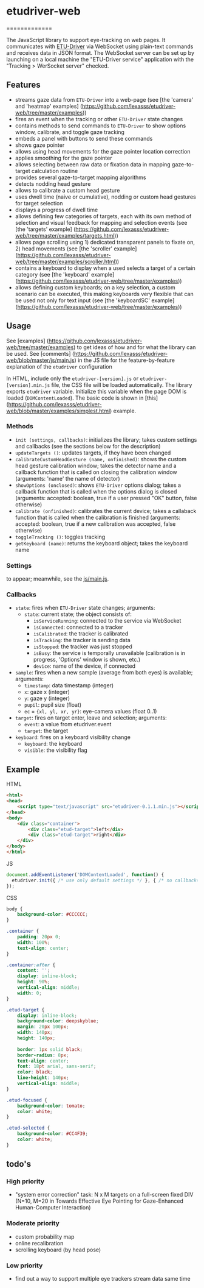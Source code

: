 # etudriver-web
=============

The JavaScript library to support eye-tracking on web pages. It communicates with [ETU-Driver](http://www.sis.uta.fi/~csolsp/projects.php) via WebSocket using plain-text commands and receives data in JSON format. The WebSocket server can be set up by launching on a local machine the "ETU-Driver service" application with the "Tracking > WerSocket server" checked.

## Features

- streams gaze data from `ETU-Driver` into a web-page (see [the 'camera' and 'heatmap' examples] (https://github.com/lexasss/etudriver-web/tree/master/examples))
- fires an event when the tracking or other `ETU-Driver` state changes
- contains methods to send commands to `ETU-Driver` to show options window, calibrate, and toggle gaze tracking
- embeds a panel with buttons to send these commands
- shows gaze pointer
- allows using head movements for the gaze pointer location correction
- applies smoothing for the gaze pointer
- allows selecting between raw data or fixation data in mapping gaze-to-target calculation routine
- provides several gaze-to-target mapping algorithms
- detects nodding head gesture
- allows to calibrate a custom head gesture
- uses dwell time (naive or cumulative), nodding or custom head gestures for target selection
- displays a progress of dwell time
- allows defining few categories of targets, each with its own method of selection and visual feedback for mapping and selection events (see [the 'targets' example] (https://github.com/lexasss/etudriver-web/tree/master/examples/targets.html))
- allows page scrolling using 1) dedicated transparent panels to fixate on, 2) head movements (see [the 'scroller' example] (https://github.com/lexasss/etudriver-web/tree/master/examples/scroller.html))
- contains a keyboard to display when a used selects a target of a certain category (see [the 'keyboard' example] (https://github.com/lexasss/etudriver-web/tree/master/examples))
- allows defining custom keyboards; on a key selection, a custom scenario can be executed, this making keyboards very flexible that can be used not only for text input  (see [the 'keyboardSC' example] (https://github.com/lexasss/etudriver-web/tree/master/examples))

## Usage

See [examples] (https://github.com/lexasss/etudriver-web/tree/master/examples) to get ideas of how and for what the library can be used. See [comments] (https://github.com/lexasss/etudriver-web/blob/master/js/main.js) in the JS file for the feature-by-feature explanation of the `etudriver` configuration

In HTML, include only the `etudriver-[version].js` or `etudriver-[version].min.js` file, the CSS file will be loaded automatically. The library exports `etudriver` variable. Initialize this variable when the page DOM is loaded (`DOMContentLoaded`). The basic code is shown in [this] (https://github.com/lexasss/etudriver-web/blob/master/examples/simplest.html) example.

### Methods

- `init (settings, callbacks)`: initializes the library; takes custom settings and callbacks (see the sections below for the description)
- `updateTargets ()`: updates targets, if they have been changed
- `calibrateCustomHeadGesture (name, onfinished)`: shows the custom head gesture calibration window; takes the detector name and a callback function that is called on closing the calibration window (arguments: 'name' the name of detector)
- `showOptions (onclosed)`: shows `ETU-Driver` options dialog; takes a callback function that is called when the options dialog is closed (arguments: accepted: boolean, true if a user pressed "OK" button, false otherwise)
- `calibrate (onfinished)`: calibrates the current device; takes a callaback function that is called when the calibration is finished (arguments: accepted: boolean, true if a new calibration was accepted, false otherwise)
- `toggleTracking ()`: toggles tracking
- `getKeyboard (name)`: returns the keyboard object; takes the keyboard name

### Settings

to appear; meanwhile, see the [js/main.js](https://github.com/lexasss/etudriver-web/blob/master/js/main.js).

### Callbacks

- `state`: fires when `ETU-Driver` state changes; arguments:
    - `state`: current state; the object consists of:
        - `isServiceRunning`: connected to the service via WebSocket
        - `isConnected`: connected to a tracker
        - `isCalibrated`: the tracker is calibrated
        - `isTracking`: the tracker is sending data
        - `isStopped`: the tracker was just stopped
        - `isBusy`: the service is temporally unavailable (calibration is in progress, 'Options' window is shown, etc.)
        - `device`: name of the device, if connected
- `sample`: fires when a new sample (average from both eyes) is available; arguments:
    - `timestamp`: data timestamp (integer)
    - `x`: gaze x (integer)
    - `y`: gaze y (integer)
    - `pupil`: pupil size (float)
    - `ec` = `{xl, yl, xr, yr}`: eye-camera values (float 0..1)
- `target`: fires on target enter, leave and selection; arguments:
    - `event`: a value from etudriver.event
    - `target`: the target
- `keyboard`: fires on a keyboard visibility change
    - `keyboard`: the keyboard
    - `visible`: the visibility flag

## Example

HTML
```html
<html>
<head>
    <script type="text/javascript" src="etudriver-0.1.1.min.js"></script>
</head>
<body>
    <div class="container">
        <div class="etud-target">left</div>
        <div class="etud-target">right</div>
    </div>
</body>
</html>
```

JS
```javascript
document.addEventListener('DOMContentLoaded', function() {
  etudriver.init({ /* use only default settings */ }, { /* no callbacks */});
});
```

CSS
```css
body {
    background-color: #CCCCCC;
}

.container {
    padding: 20px 0;
    width: 100%;
    text-align: center;
}

.container:after {
    content: '';
    display: inline-block;
    height: 90%;
    vertical-align: middle;
    width: 0;
}

.etud-target {
    display: inline-block;
    background-color: deepskyblue;
    margin: 20px 100px;
    width: 140px;
    height: 140px;
    
    border: 1px solid black;
    border-radius: 8px;
    text-align: center;
    font: 18pt arial, sans-serif;
    color: black;
    line-height: 140px;
    vertical-align: middle;
}

.etud-focused {
    background-color: tomato;
    color: white;
}        

.etud-selected {
    background-color: #CC4F39;
    color: white;
}        
```

## todo's

### High priority
- "system error correction" task: N x M targets on a full-screen fixed DIV
  (N=10, M=20 in Towards Effective Eye Pointing for Gaze-Enhanced Human-Computer Interaction)

### Moderate priority
- custom probability map
- online recalibration
- scrolling keyboard (by head pose) 

### Low priority
- find out a way to support multiple eye trackers stream data same time